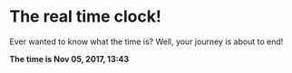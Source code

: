 # The real time clock!

Ever wanted to know what the time is? Well, your journey is about to end!

**The time is Nov 05, 2017, 13:43**